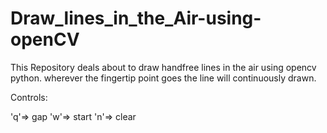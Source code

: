 # Draw_lines_in_the_Air-using-openCV
This Repository deals about to draw handfree lines in the air using opencv python. wherever the fingertip point goes the line will continuously drawn.

Controls:

'q'=> gap 'w'=> start 'n'=> clear
